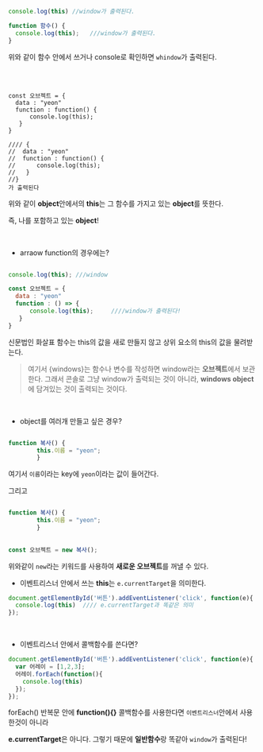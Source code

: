 
```js
console.log(this) //window가 출력된다. 

function 함수() {
  console.log(this);   ///window가 출력된다. 
}

```

위와 같이 함수 안에서 쓰거나 console로 확인하면 `whindow`가 출력된다.

<br>

```

const 오브젝트 = {
  data : "yeon"
  function : function() {
      console.log(this);     
   }
}

//// {
//  data : "yeon"
//  function : function() {
//      console.log(this);     
//   }
//}        
가 출력된다

```


위와 같이 **object**안에서의 **this**는 그 함수를 가지고 있는 **object**를 뜻한다. 

즉, 나를 포함하고 있는 **object**! 

<br>


- arraow function의 경우에는?

```js

console.log(this); ///window

const 오브젝트 = {
  data : "yeon"
  function : () => {
      console.log(this);     ////window가 출력된다! 
   }
}
```

신문법인 화살표 함수는 this의 값을 새로 만들지 않고 상위 요소의 this의 값을 물려받는다.

> 여기서 {windows}는 함수나 변수를 작성하면 window라는 **오브젝트**에서 보관한다.
> 그래서 콘솔로 그냥 window가 출력되는 것이 아니라, **windows object**에 담겨있는 것이 출력되는 것이다.

<br>

- object를 여러개 만들고 싶은 경우?

```js 

function 복사() {
        this.이름 = "yeon";
        }
```
 
여기서 `이름`이라는 key에 `yeon`이라는 값이 들어간다. 

그리고

```js 

function 복사() {
        this.이름 = "yeon";
        }
        
        
const 오브젝트 = new 복사();
```

위와같이 `new`라는 키워드를 사용하여 **새로운 오브젝트**를 꺼낼 수 있다.



- 이벤트리스너 안에서 쓰는 **this**는 `e.currentTarget`을 의미한다.

```js
document.getElementById('버튼').addEventListener('click', function(e){
  console.log(this)  //// e.currentTarget과 똑같은 의미 
});
```

<br>

- 이벤트리스너 안에서 콜백함수를 쓴다면? 

```js
document.getElementById('버튼').addEventListener('click', function(e){
  var 어레이 = [1,2,3];
  어레이.forEach(function(){
    console.log(this)
  });
});
```

forEach() 반복문 안에  **function(){}** 콜백함수를 사용한다면 `이벤트리스너`안에서 사용한것이 아니라 

**e.currentTarget**은 아니다. 그렇기 때문에 **일반함수**랑 똑같아 `window`가 출력된다! 
